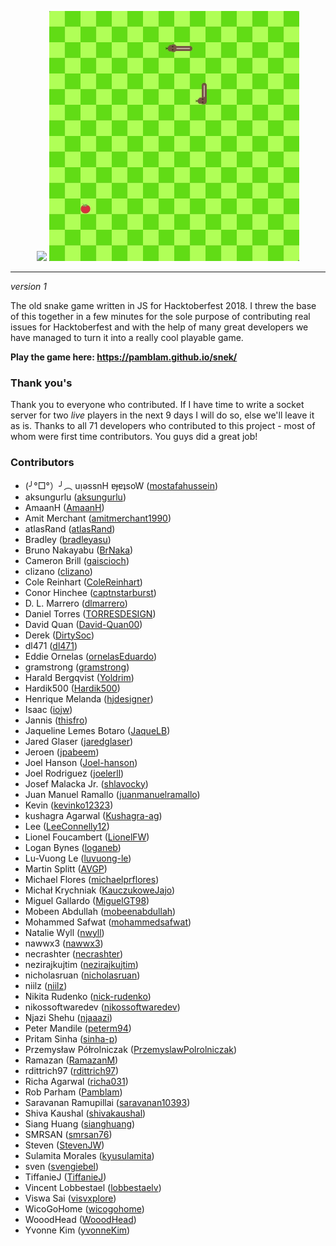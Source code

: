 <p align="center">
<img src='https://i.imgur.com/j95GpFY.png' />
<img src='images/snek_demo.gif' />
<hr>
</p>

*version 1*

The old snake game written in JS for Hacktoberfest 2018. I threw the base of this together in a few minutes for the sole purpose of contributing real issues for Hacktoberfest and with the help of many great developers we have managed to turn it into a really cool playable game.

**Play the game here: https://pamblam.github.io/snek/**

### Thank you's

Thank you to everyone who contributed. If I have time to write a socket server for two *live* players in the next 9 days I will do so, else we'll leave it as is. Thanks to all 71 developers who contributed to this project - most of whom were first time contributors. You guys did a great job!

### Contributors

 - (╯°□°）╯︵ uᴉǝssnH ɐɟɐʇsoW ([mostafahussein](https://github.com/mostafahussein))
 - aksungurlu ([aksungurlu](https://github.com/aksungurlu))
 - AmaanH ([AmaanH](https://github.com/AmaanH))
 - Amit Merchant ([amitmerchant1990](https://github.com/amitmerchant1990))
 - atlasRand ([atlasRand](https://github.com/atlasRand))
 - Bradley ([bradleyasu](https://github.com/bradleyasu))
 - Bruno Nakayabu ([BrNaka](https://github.com/BrNaka))
 - Cameron Brill ([gaiscioch](https://github.com/gaiscioch))
 - clizano ([clizano](https://github.com/clizano))
 - Cole Reinhart ([ColeReinhart](https://github.com/ColeReinhart))
 - Conor Hinchee ([captnstarburst](https://github.com/captnstarburst))
 - D. L. Marrero ([dlmarrero](https://github.com/dlmarrero))
 - Daniel Torres ([TORRESDESIGN](https://github.com/TORRESDESIGN))
 - David Quan ([David-Quan00](https://github.com/David-Quan00))
 - Derek ([DirtySoc](https://github.com/DirtySoc))
 - dl471 ([dl471](https://github.com/dl471))
 - Eddie Ornelas ([ornelasEduardo](https://github.com/ornelasEduardo))
 - gramstrong ([gramstrong](https://github.com/gramstrong))
 - Harald Bergqvist ([Yoldrim](https://github.com/Yoldrim))
 - Hardik500 ([Hardik500](https://github.com/Hardik500))
 - Henrique Melanda ([hjdesigner](https://github.com/hjdesigner))
 - Isaac ([iojw](https://github.com/iojw))
 - Jannis ([thisfro](https://github.com/thisfro))
 - Jaqueline Lemes Botaro ([JaqueLB](https://github.com/JaqueLB))
 - Jared Glaser ([jaredglaser](https://github.com/jaredglaser))
 - Jeroen ([jpabeem](https://github.com/jpabeem))
 - Joel Hanson ([Joel-hanson](https://github.com/Joel-hanson))
 - Joel Rodriguez ([joelerll](https://github.com/joelerll))
 - Josef Malacka Jr. ([shlavocky](https://github.com/shlavocky))
 - Juan Manuel Ramallo ([juanmanuelramallo](https://github.com/juanmanuelramallo))
 - Kevin ([kevinko12323](https://github.com/kevinko12323))
 - kushagra Agarwal ([Kushagra-ag](https://github.com/Kushagra-ag))
 - Lee ([LeeConnelly12](https://github.com/LeeConnelly12))
 - Lionel Foucambert ([LionelFW](https://github.com/LionelFW))
 - Logan Bynes ([loganeb](https://github.com/loganeb))
 - Lu-Vuong Le ([luvuong-le](https://github.com/luvuong-le))
 - Martin Splitt ([AVGP](https://github.com/AVGP))
 - Michael Flores ([michaelprflores](https://github.com/michaelprflores))
 - Michał Krychniak ([KauczukoweJajo](https://github.com/KauczukoweJajo))
 - Miguel Gallardo ([MiguelGT98](https://github.com/MiguelGT98))
 - Mobeen Abdullah ([mobeenabdullah](https://github.com/mobeenabdullah))
 - Mohammed Safwat ([mohammedsafwat](https://github.com/mohammedsafwat))
 - Natalie Wyll ([nwyll](https://github.com/nwyll))
 - nawwx3 ([nawwx3](https://github.com/nawwx3))
 - necrashter ([necrashter](https://github.com/necrashter))
 - nezirajkujtim ([nezirajkujtim](https://github.com/nezirajkujtim))
 - nicholasruan ([nicholasruan](https://github.com/nicholasruan))
 - niilz ([niilz](https://github.com/niilz))
 - Nikita Rudenko ([nick-rudenko](https://github.com/nick-rudenko))
 - nikossoftwaredev ([nikossoftwaredev](https://github.com/nikossoftwaredev))
 - Njazi Shehu ([njaaazi](https://github.com/njaaazi))
 - Peter Mandile ([peterm94](https://github.com/peterm94))
 - Pritam Sinha ([sinha-p](https://github.com/sinha-p))
 - Przemysław Półrolniczak ([PrzemyslawPolrolniczak](https://github.com/PrzemyslawPolrolniczak))
 - Ramazan ([RamazanM](https://github.com/RamazanM))
 - rdittrich97 ([rdittrich97](https://github.com/rdittrich97))
 - Richa Agarwal ([richa031](https://github.com/richa031))
 - Rob Parham ([Pamblam](https://github.com/Pamblam))
 - Saravanan Ramupillai ([saravanan10393](https://github.com/saravanan10393))
 - Shiva Kaushal ([shivakaushal](https://github.com/shivakaushal))
 - Siang Huang ([sianghuang](https://github.com/sianghuang))
 - SMRSAN ([smrsan76](https://github.com/smrsan76))
 - Steven ([StevenJW](https://github.com/StevenJW))
 - Sulamita Morales ([kyusulamita](https://github.com/kyusulamita))
 - sven ([svengiebel](https://github.com/svengiebel))
 - TiffanieJ ([TiffanieJ](https://github.com/TiffanieJ))
 - Vincent Lobbestael ([lobbestaelv](https://github.com/lobbestaelv))
 - Viswa Sai ([visvxplore](https://github.com/visvxplore))
 - WicoGoHome ([wicogohome](https://github.com/wicogohome))
 - WooodHead ([WooodHead](https://github.com/WooodHead))
 - Yvonne Kim ([yvonneKim](https://github.com/yvonneKim))
